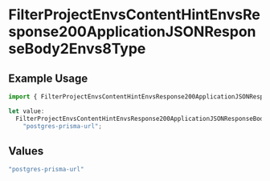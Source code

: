 # FilterProjectEnvsContentHintEnvsResponse200ApplicationJSONResponseBody2Envs8Type

## Example Usage

```typescript
import { FilterProjectEnvsContentHintEnvsResponse200ApplicationJSONResponseBody2Envs8Type } from "@simplesagar/vercel/models/filterprojectenvsop.js";

let value:
  FilterProjectEnvsContentHintEnvsResponse200ApplicationJSONResponseBody2Envs8Type =
    "postgres-prisma-url";
```

## Values

```typescript
"postgres-prisma-url"
```